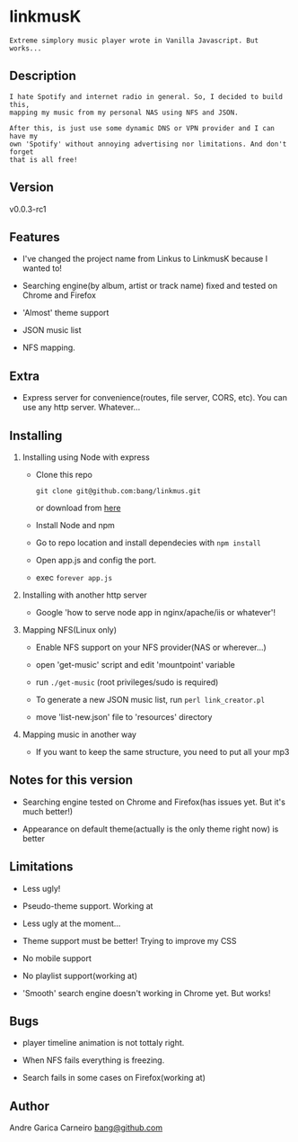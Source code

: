 # linkmusK
	Extreme simplory music player wrote in Vanilla Javascript. But works... 

## Description

	I hate Spotify and internet radio in general. So, I decided to build this, 
	mapping my music from my personal NAS using NFS and JSON.

	After this, is just use some dynamic DNS or VPN provider and I can have my 
	own 'Spotify' without annoying advertising nor limitations. And don't forget 
	that is all free!
	
## Version

v0.0.3-rc1

## Features

* I've changed the project name from Linkus to LinkmusK because I wanted to!

* Searching engine(by album, artist or track name) fixed and tested on Chrome and Firefox

* 'Almost' theme support

* JSON music list

* NFS mapping. 

## Extra

* Express server for convenience(routes, file server, CORS, etc). You can use any http server. Whatever...


## Installing


1. Installing using Node with express

	* Clone this repo
		
		`git clone git@github.com:bang/linkmus.git`

		or download from [here](https://github.com/bang/linkmus/archive/master.zip)

	* Install Node and npm

	* Go to repo location and install dependecies with `npm install`

	* Open app.js and config the port. 

	* exec `forever app.js`


2. Installing with another http server

	* Google 'how to serve node app in nginx/apache/iis or whatever'! 


3. Mapping NFS(Linux only)

	* Enable NFS support on your NFS provider(NAS or wherever...)

	* open 'get-music' script and edit 'mountpoint' variable

	* run `./get-music` (root privileges/sudo is required)

	* To generate a new JSON music list, run `perl link_creator.pl`

	* move 'list-new.json' file to 'resources' directory

4. Mapping music in another way
	
	* If you want to keep the same structure, you need to put all your mp3
	 
## Notes for this version

* Searching engine tested on Chrome and Firefox(has issues yet. But it's much better!)

* Appearance on default theme(actually is the only theme right now) is better


## Limitations

* Less ugly!

* Pseudo-theme support. Working at

* Less ugly at the moment... 

* Theme support must be better! Trying to improve my CSS

* No mobile support

* No playlist support(working at)

* 'Smooth' search engine doesn't working in Chrome yet. But works!

## Bugs

* player timeline animation is not tottaly right.

* When NFS fails everything is freezing. 

* Search fails in some cases on Firefox(working at)


## Author

Andre Garica Carneiro bang@github.com




